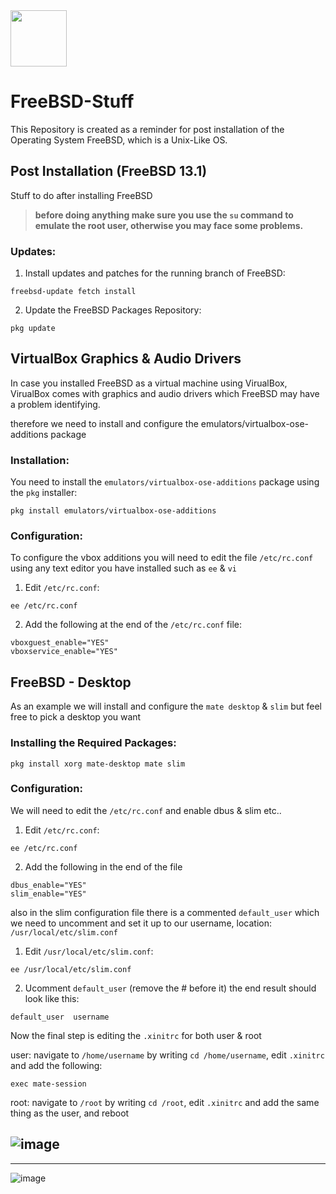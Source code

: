 <img height=90px src="https://external-content.duckduckgo.com/iu/?u=https%3A%2F%2Fwiki.installgentoo.com%2Fimages%2Fthumb%2F0%2F0a%2FFreebsd.png%2F300px-Freebsd.png&f=1&nofb=1">


# FreeBSD-Stuff
This Repository is created as a reminder for post installation of the Operating System FreeBSD,
which is a Unix-Like OS.


## Post Installation (FreeBSD 13.1)
Stuff to do after installing FreeBSD

> **before doing anything make sure you use the `su` command to
emulate the root user, otherwise you may face some problems.**

### Updates:
1. Install updates and patches for the running branch of FreeBSD:
```
freebsd-update fetch install
```

2. Update the FreeBSD Packages Repository:
```
pkg update
```

## VirtualBox Graphics & Audio Drivers
In case you installed FreeBSD as a virtual machine using VirualBox,
VirualBox comes with graphics and audio drivers which FreeBSD may have
a problem identifying.

therefore we need to install and configure the emulators/virtualbox-ose-additions package

### Installation:
You need to install the `emulators/virtualbox-ose-additions` package using the `pkg` installer:
```
pkg install emulators/virtualbox-ose-additions
```

### Configuration:
To configure the vbox additions you will need to edit the file `/etc/rc.conf` using any text editor you have installed such as `ee` & `vi`

1. Edit `/etc/rc.conf`:
```
ee /etc/rc.conf
```
2. Add the following at the end of the `/etc/rc.conf` file:
```
vboxguest_enable="YES"
vboxservice_enable="YES"
```

## FreeBSD - Desktop
As an example we will install and configure the `mate desktop` & `slim` but feel free to pick a desktop you want

### Installing the Required Packages:
```
pkg install xorg mate-desktop mate slim
```

### Configuration:
We will need to edit the `/etc/rc.conf` and enable dbus & slim etc..

1. Edit `/etc/rc.conf`:
```
ee /etc/rc.conf
```
2. Add the following in the end of the file
```
dbus_enable="YES"
slim_enable="YES"
```

also in the slim configuration file there is a commented `default_user` which we need to uncomment and 
set it up to our username, location: `/usr/local/etc/slim.conf`
1. Edit `/usr/local/etc/slim.conf`:
```
ee /usr/local/etc/slim.conf
```
2. Ucomment `default_user` (remove the # before it)
the end result should look like this:
```
default_user  username
```

Now the final step is editing the `.xinitrc` for both user & root

user: navigate to `/home/username` by writing `cd /home/username`, 
edit `.xinitrc` and add the following:
```
exec mate-session
```

root: navigate to `/root` by writing `cd /root`, 
edit `.xinitrc` and add the same thing as the user, and reboot


![image](https://user-images.githubusercontent.com/33517160/170816213-72e4984e-c18f-4b87-b058-6c165857e4bc.png)
------------------------------------
------------------------------------
![image](https://user-images.githubusercontent.com/33517160/170821237-351aecc7-7c24-40fb-8bac-2ad090e8defd.png)

